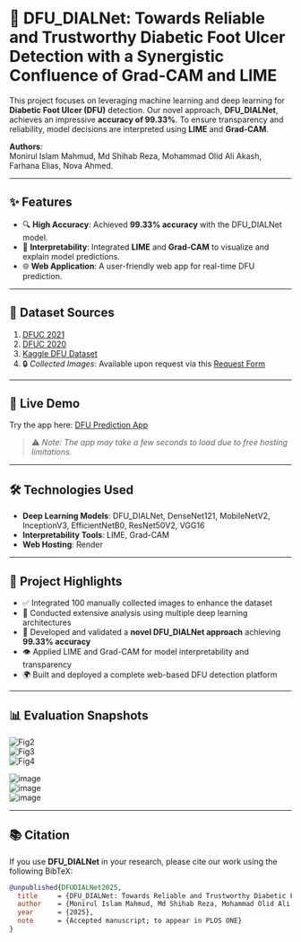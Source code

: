 # 🦶 DFU_DIALNet: Towards Reliable and Trustworthy Diabetic Foot Ulcer Detection with a Synergistic Confluence of Grad-CAM and LIME

This project focuses on leveraging machine learning and deep learning for **Diabetic Foot Ulcer (DFU)** detection. Our novel approach, **DFU_DIALNet**, achieves an impressive **accuracy of 99.33%**. To ensure transparency and reliability, model decisions are interpreted using **LIME** and **Grad-CAM**.

**Authors**:  
Monirul Islam Mahmud, Md Shihab Reza, Mohammad Olid Ali Akash, Farhana Elias, Nova Ahmed.

---

## ✨ Features

- 🔍 **High Accuracy**: Achieved **99.33% accuracy** with the DFU_DIALNet model.  
- 🧠 **Interpretability**: Integrated **LIME** and **Grad-CAM** to visualize and explain model predictions.  
- 🌐 **Web Application**: A user-friendly web app for real-time DFU prediction.  

---

## 📂 Dataset Sources

1. [DFUC 2021](https://dfu-challenge.github.io/dfuc2021.html)  
2. [DFUC 2020](https://dfu-challenge.github.io/dfuc2020.html)  
3. [Kaggle DFU Dataset](https://www.kaggle.com/datasets/laithjj/diabetic-foot-ulcer-dfu)  
4. 🔒 *Collected Images*: Available upon request via this [Request Form](https://forms.gle/bK4NsZtgArDkDwRAA)

---

## 🚀 Live Demo

Try the app here: [DFU Prediction App](https://footulcer-bd.onrender.com)  
> ⚠️ *Note: The app may take a few seconds to load due to free hosting limitations.*

---

## 🛠️ Technologies Used

- **Deep Learning Models**: DFU_DIALNet, DenseNet121, MobileNetV2, InceptionV3, EfficientNetB0, ResNet50V2, VGG16  
- **Interpretability Tools**: LIME, Grad-CAM  
- **Web Hosting**: Render  

---

## 📌 Project Highlights

- ✅ Integrated 100 manually collected images to enhance the dataset  
- 🔬 Conducted extensive analysis using multiple deep learning architectures  
- 🧪 Developed and validated a **novel DFU_DIALNet approach** achieving **99.33% accuracy**  
- 👁️ Applied LIME and Grad-CAM for model interpretability and transparency  
- 🌍 Built and deployed a complete web-based DFU detection platform  

---

## 📊 Evaluation Snapshots

![Fig2](https://github.com/user-attachments/assets/1ebcb011-1173-4cd0-96c9-9aa5657886ef)  
![Fig3](https://github.com/user-attachments/assets/397e1fba-e2f1-4525-a9a6-0c29b3a9d395)  
![Fig4](https://github.com/user-attachments/assets/52f13589-3283-486c-8c4d-0ec0c3bc267c)  

![image](https://github.com/Monirul-Islam-Mahmud/Diabetic-Foot-Ulcer-Detection/assets/59494761/5482377d-e0ce-43ff-8de3-38fdce536359)  
![image](https://github.com/Monirul-Islam-Mahmud/Diabetic-Foot-Ulcer-Detection/assets/59494761/0693de4d-d83e-47f8-90da-32b543db4f57)  
![image](https://github.com/user-attachments/assets/2d674aa0-5629-42ca-ab7c-32fed65536c8)

---

## 📚 Citation

If you use **DFU_DIALNet** in your research, please cite our work using the following BibTeX:

```bibtex
@unpublished{DFUDIALNet2025,
  title     = {DFU_DIALNet: Towards Reliable and Trustworthy Diabetic Foot Ulcer Detection with Synergistic Confluence of Grad-CAM and LIME},
  author    = {Monirul Islam Mahmud, Md Shihab Reza, Mohammad Olid Ali Akash, Farhana Elias, Nova Ahmed},
  year      = {2025},
  note      = {Accepted manuscript; to appear in PLOS ONE}
}
